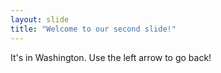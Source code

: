 ```yaml
---
layout: slide
title: "Welcome to our second slide!"
---
```

It's in Washington.
Use the left arrow to go back!
